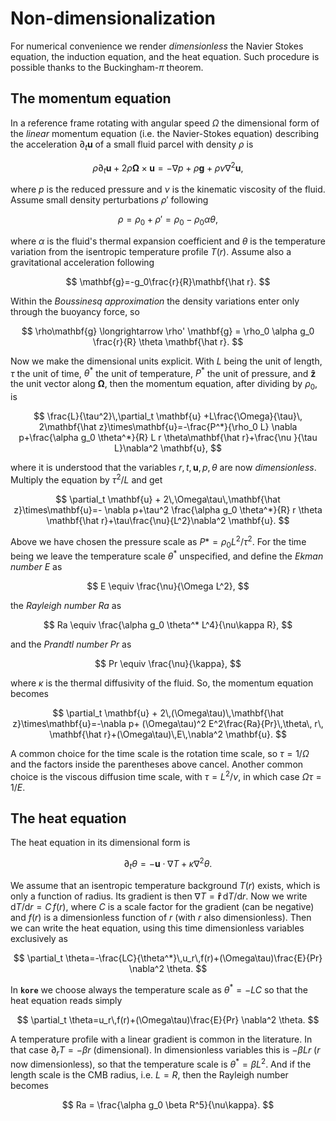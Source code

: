 # Non-dimensionalization


For numerical convenience we render *dimensionless* the Navier Stokes equation, the induction equation, and the heat equation. Such procedure is possible thanks to the Buckingham-$\pi$ theorem.


## The momentum equation

In a reference frame rotating with angular speed $\Omega$ the dimensional form of the *linear* momentum equation (i.e. the Navier-Stokes equation) describing the acceleration $\partial_t \mathbf{u}$ of a small fluid parcel with density $\rho$ is 

$$
\rho\partial_t \mathbf{u} +2\rho\mathbf{\Omega}\times\mathbf{u}=-\nabla p+\rho\mathbf{g}+\rho\nu\nabla^2{\mathbf{u}},
$$

where $p$ is the reduced pressure and $\nu$ is the kinematic viscosity of the fluid. Assume small density perturbations $\rho'$ following

$$
\rho=\rho_0+\rho'=\rho_0-\rho_0\alpha\theta,
$$

where $\alpha$ is the fluid's thermal expansion coefficient and $\theta$ is the temperature variation from the isentropic temperature profile $T(r)$.
Assume also a gravitational acceleration following

$$
\mathbf{g}=-g_0\frac{r}{R}\mathbf{\hat r}.
$$

Within the *Boussinesq approximation* the density variations enter only through the buoyancy force, so

$$
\rho\mathbf{g} \longrightarrow \rho' \mathbf{g} = \rho_0 \alpha g_0 \frac{r}{R} \theta \mathbf{\hat r}.
$$

Now we make the dimensional units explicit. With $L$ being the unit of length, $\tau$ the unit of time,  $\theta^*$ the unit of temperature, $P^*$ the unit of pressure, and $\mathbf{\hat z}$ the unit vector along $\mathbf{\Omega}$, then the momentum equation, after dividing by $\rho_0$, is

$$
\frac{L}{\tau^2}\,\partial_t \mathbf{u} +L\frac{\Omega}{\tau}\, 2\mathbf{\hat z}\times\mathbf{u}=-\frac{P^*}{\rho_0 L} \nabla p+\frac{\alpha g_0 \theta^*}{R} L r \theta\mathbf{\hat r}+\frac{\nu }{\tau L}\nabla^2 \mathbf{u},
$$

where it is understood that the variables $r, t, \mathbf{u}, p, \theta$ are now *dimensionless*. Multiply the equation by $\tau^2/L$ and get

$$
\partial_t \mathbf{u} + 2\,\Omega\tau\,\mathbf{\hat z}\times\mathbf{u}=- \nabla p+\tau^2 \frac{\alpha g_0 \theta^*}{R} r \theta \mathbf{\hat r}+\tau\frac{\nu}{L^2}\nabla^2 \mathbf{u}.
$$

Above we have chosen the pressure scale as $P*=\rho_0 L^2/\tau^2$. For the time being we leave the temperature scale $\theta^*$ unspecified, and define the *Ekman number* $E$ as

$$
E \equiv \frac{\nu}{\Omega L^2},
$$

the *Rayleigh number* $Ra$ as

$$
Ra \equiv \frac{\alpha g_0 \theta^* L^4}{\nu\kappa R},
$$

and the *Prandtl number* $Pr$ as

$$
Pr \equiv \frac{\nu}{\kappa},
$$

where $\kappa$ is the thermal diffusivity of the fluid. So, the momentum equation becomes

$$
\partial_t \mathbf{u} + 2\,(\Omega\tau)\,\mathbf{\hat z}\times\mathbf{u}=-\nabla p+ (\Omega\tau)^2 E^2\frac{Ra}{Pr}\,\theta\, r\, \mathbf{\hat r}+(\Omega\tau)\,E\,\nabla^2 \mathbf{u}.
$$

A common choice for the time scale is the rotation time scale, so $\tau=1/\Omega$ and the factors inside the parentheses above cancel. Another common choice is the viscous diffusion time scale, with $\tau=L^2/\nu$, in which case $\Omega\tau=1/E$.

## The heat equation

The heat equation in its dimensional form is

$$
\partial_t \theta=-\mathbf{u}\cdot\nabla T+\kappa \nabla^2 \theta.
$$

We assume that an isentropic temperature background $T(r)$ exists, which is only a function of radius. Its gradient is then $\nabla T=\mathbf{\hat r}\,\mathrm{d}T/\mathrm{d}r$. Now we write $\mathrm{d}T/\mathrm{d}r=C\,f(r)$, where $C$ is a scale factor for the gradient (can be negative) and $f(r)$ is a dimensionless function of $r$ (with $r$ also dimensionless). Then we can write the heat equation, using this time dimensionless variables exclusively as

$$
\partial_t \theta=-\frac{LC}{\theta^*}\,u_r\,f(r)+(\Omega\tau)\frac{E}{Pr} \nabla^2 \theta.
$$

In **`kore`** we choose always the temperature scale as $\theta^*=-LC$ so that the heat equation reads simply

$$
\partial_t \theta=u_r\,f(r)+(\Omega\tau)\frac{E}{Pr} \nabla^2 \theta.
$$

A temperature profile with a linear gradient is common in the literature. In that case $\partial_r T=-\beta r$ (dimensional). In dimensionless variables this is $-\beta L r$ ($r$ now dimensionless), so that the temperature scale is $\theta^*=\beta L^2$. And if the length scale is the CMB radius, i.e. $L=R$, then the Rayleigh number becomes

$$
Ra = \frac{\alpha g_0 \beta R^5}{\nu\kappa}.
$$
